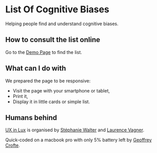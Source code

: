 # List Of Cognitive Biases

Helping people find and understand cognitive biases.

## How to consult the list online

Go to the [Demo Page](https://uxinlux.github.io/cognitive-biases/) to find the list.

## What can I do with

We prepared the page to be responsive:

* Visit the page with your smartphone or tablet,
* Print it,
* Display it in little cards or simple list.

## Humans behind

[UX in Lux](https://twitter.com/ux_lux) is organised by [Stéphanie Walter](https://twitter.com/walterstephanie) and [Laurence Vagner](https://twitter.com/hellgy).

Quick-coded on a macbook pro with only 5% battery left by [Geoffrey Crofte](https://twitter.com/geoffreycrofte).
